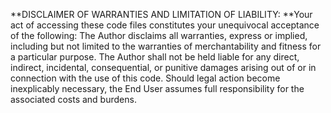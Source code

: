 
**DISCLAIMER OF WARRANTIES AND LIMITATION OF LIABILITY:   **Your act of accessing these code files constitutes your unequivocal acceptance of the following: The Author disclaims all warranties, express or implied, including but not limited to the warranties of merchantability and fitness for a particular purpose. The Author shall not be held liable for any direct, indirect, incidental, consequential, or punitive damages arising out of or in connection with the use of this code.  Should legal action become inexplicably necessary, the End User assumes full responsibility for the associated costs and burdens.
